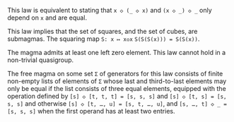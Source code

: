 This law is equivalent to stating that `x ◇ (_ ◇ x)` and `(x ◇ _) ◇ _` only depend on `x` and are equal.

This law implies that the set of squares, and the set of cubes, are submagmas.  The squaring map `S: x ↦ x◇x`  `S(S(S(x))) = S(S(x))`.

The magma admits at least one left zero element.  This law cannot hold in a non-trivial quasigroup.

The free magma on some set `Σ` of generators for this law consists of finite non-empty lists of elements of `Σ` whose last and third-to-last elements may only be equal if the list consists of three equal elements, equipped with the operation defined by `[s] ◇ [t, t, t] = [s, s, s]` and `[s] ◇ [t, s] = [s, s, s]` and otherwise `[s] ◇ [t, …, u] = [s, t, …, u]`, and `[s, …, t] ◇ _ = [s, s, s]` when the first operand has at least two entries.
